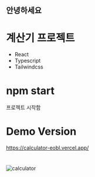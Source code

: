 ## 안녕하세요

# 계산기 프로젝트
- React
- Typescript
- Tailwindcss

# npm start
프로젝트 시작함

# Demo Version

https://calculator-eobl.vercel.app/

#

![calculator](https://github.com/user-attachments/assets/9f99206e-ed48-4a06-a0c9-7cc730f2112b)
